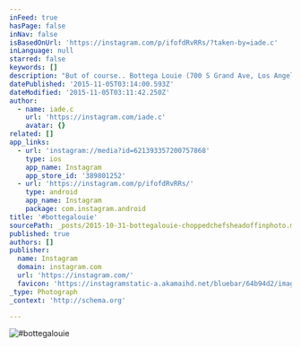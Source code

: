 ```yaml
---
inFeed: true
hasPage: false
inNav: false
isBasedOnUrl: 'https://instagram.com/p/ifofdRvRRs/?taken-by=iade.c'
inLanguage: null
starred: false
keywords: []
description: "But of course.. Bottega Louie (700 S Grand Ave, Los Angeles, CA 90017 - www.bottegalouie.com) LAs not so secret secret.. Both a Patisserie and a Restaurant, you can't book or reserve a table here, strictly first come first served. No surprises then when you get there and the queue is stretching down the block. It may take you an hour, two hours to get seated, but it is well worth it.. Best to order many dishes and share around the table.. just don't forget to order the Portobello Fries.  "
datePublished: '2015-11-05T03:14:00.593Z'
dateModified: '2015-11-05T03:11:42.250Z'
author:
  - name: iade.c
    url: 'https://instagram.com/iade.c'
    avatar: {}
related: []
app_links:
  - url: 'instagram://media?id=621393357200757868'
    type: ios
    app_name: Instagram
    app_store_id: '389801252'
  - url: 'https://instagram.com/p/ifofdRvRRs/'
    type: android
    app_name: Instagram
    package: com.instagram.android
title: '#bottegalouie'
sourcePath: _posts/2015-10-31-bottegalouie-choppedchefsheadoffinphoto.md
published: true
authors: []
publisher:
  name: Instagram
  domain: instagram.com
  url: 'https://instagram.com/'
  favicon: 'https://instagramstatic-a.akamaihd.net/bluebar/64b94d2/images/ico/favicon.ico'
_type: Photograph
_context: 'http://schema.org'

---
```

![#bottegalouie](https://scontent.cdninstagram.com/hphotos-xfa1/t51.2885-15/e15/1530783_620142254688242_57127495_n.jpg)